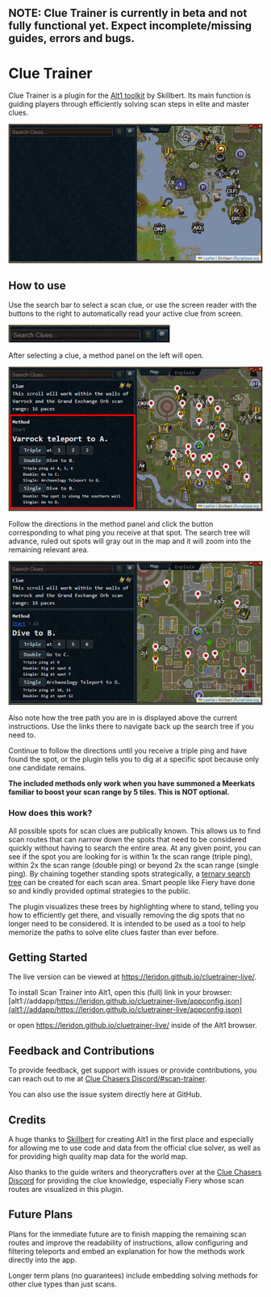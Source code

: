 ## NOTE: Clue Trainer is currently in beta and not fully functional yet. Expect incomplete/missing guides, errors and bugs.

# Clue Trainer

Clue Trainer is a plugin for the [Alt1 toolkit](https://runeapps.org/) by Skillbert.
Its main function is guiding players through efficiently solving scan steps in elite and master clues.

![](.github/readmeassets/screenshot.png)

## How to use

Use the search bar to select a scan clue, or use the screen reader with the buttons to the right to automatically read your active clue from screen.

![](.github/readmeassets/searchbar.png)

After selecting a clue, a method panel on the left will open.

![](.github/readmeassets/scantree.png)

Follow the directions in the method panel and click the button corresponding to what ping you receive at that spot.
The search tree will advance, ruled out spots will gray out in the map and it will zoom into the remaining relevant area. 

![img.png](.github/readmeassets/advancedtree.png)

Also note how the tree path you are in is displayed above the current instructions.
Use the links there to navigate back up the search tree if you need to.

Continue to follow the directions until you receive a triple ping and have found the spot, or the plugin tells you to dig at a specific spot because only one candidate remains.

**The included methods only work when you have summoned a Meerkats familiar to boost your scan range by 5 tiles. This is NOT optional.**


### How does this work?

All possible spots for scan clues are publically known.
This allows us to find scan routes that can narrow down the spots that need to be considered quickly without having to search the entire area. 
At any given point, you can see if the spot you are looking for is within 1x the scan range (triple ping), within 2x the scan range (double ping) or beyond 2x the scan range (single ping). 
By chaining together standing spots strategically, a [ternary search tree](https://en.wikipedia.org/wiki/Ternary_search_tree) can be created for each scan area.
Smart people like Fiery have done so and kindly provided optimal strategies to the public.

The plugin visualizes these trees by highlighting where to stand, telling you how to efficiently get there, and visually removing the dig spots that no longer need to be considered. It is intended to be used as a tool to help memorize the paths to solve elite clues faster than ever before.

## Getting Started

The live version can be viewed at https://leridon.github.io/cluetrainer-live/.

To install Scan Trainer into Alt1, open this (full) link in your browser:
[alt1://addapp/https://leridon.github.io/cluetrainer-live/appconfig.json](alt1://addapp/https://leridon.github.io/cluetrainer-live/appconfig.json)

or open https://leridon.github.io/cluetrainer-live/ inside of the Alt1 browser.

## Feedback and Contributions

To provide feedback, get support with issues or provide contributions, you can reach out to me at [Clue Chasers Discord/#scan-trainer](https://discord.com/channels/332595657363685377/1103737270114209825).

You can also use the issue system directly here at GitHub.

## Credits

A huge thanks to [Skillbert](https://github.com/skillbert) for creating Alt1 in the first place and especially for allowing me to use code and data from the official clue solver, as well as for providing high quality map data for the world map.

Also thanks to the guide writers and theorycrafters over at the [Clue Chasers Discord](https://discord.gg/cluechasers) for providing the clue knowledge, especially Fiery whose scan routes are visualized in this plugin.

## Future Plans

Plans for the immediate future are to finish mapping the remaining scan routes and improve the readability of instructions, allow configuring and filtering teleports and embed an explanation for how the methods work directly into the app.

Longer term plans (no guarantees) include embedding solving methods for other clue types than just scans.